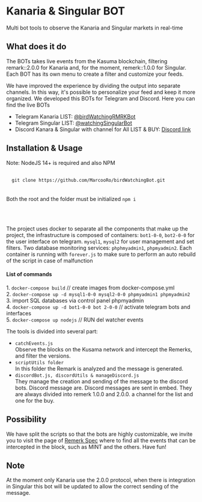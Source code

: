 <h1>Kanaria & Singular BOT</h1>
<p>Multi bot tools to observe the Kanaria and Singular markets in real-time</p>

<h2>What does it do</h2>
<p>The BOTs takes live events from the Kasuma blockchain, filtering remark::2.0.0 for Kanaria and, for the moment, remerk::1.0.0 for Singular. Each BOT has its own menu to create a filter and customize your feeds.</p>
  
<p>We have improved the experience by dividing the output into separate channels. In this way, it's possible to personalize your feed and keep it more organized. We developed this BOTs for Telegram and Discord.
Here you can find the live BOTs
</p>
  <ul>
  <li>Telegram Kanaria LIST: <a href='https://telegram.me/birdWatchingRMRKBot'>@birdWatchingRMRKBot</a></li>
    <li>Telegram Singular LIST: <a href='https://telegram.me/watchingSingularBot'>@watchingSingularBot</a></li>
    <li>Discord Kanara & Singular with channel for All LIST & BUY: <a href="https://discord.gg/Sxb8cXJD">Discord link</a></li>
  </ul>
  
<h2>Installation & Usage</h2>
<p>Note: NodeJS 14+ is required and also NPM<br><br>
<code>
  git clone https://github.com/MarcooRo/birdWatchingBot.git
</code>
<br><br>
Both the root and the folder must be initialized <code>npm i</code></p>
<br><br>
<p>The project uses docker to separate all the components that make up the project, the infrastructure is composed of containers: <code>bot1-0-0</code>, <code>bot2-0-0</code> for the user interface on telegram. <code>mysql1</code>, <code>mysql2</code> for user management and set filters. Two database monitoring services: <code>phphmyadmin1</code>, <code>phpmyadmin2</code>.
Each container is running with <code>forever.js</code> to make sure to perform an auto rebuild of the script in case of malfunction</p> 

<h4>List of commands</h4>
<p>
1. <code>docker-compose build</code> // create images from docker-compose.yml<br>
2. <code>docker-compose up -d mysql1-0-0 mysql2-0-0 phpmyadmin1 phpmyadmin2</code><br>
3. import SQL databases via control panel phpmyadmin<br>
4. <code>docker-compose up -d bot1-0-0 bot 2-0-0</code>  // activate telegram bots and interfaces<br>
5. <code>docker-compose up nodejs</code> // RUN del watcher events<br>
</p>

<p>The tools is divided into several part:<br>
  <ul>
    <li><code>catchEvents.js</code><br>Observe the blocks on the Kusama network and intercept the Remerks, and filter the versions.</li>  
    <li><code>scriptUtils folder</code><br>In this folder the Remark is analyzed and the message is generated.</li>  
    <li><code>discordBot.js, discordUtils & manageDiscord.js</code><br>They manage the creation and sending of the message to the discord bots. Discord message are. Discord messages are sent in embed. They are always divided into remerk 1.0.0 and 2.0.0. a channel for the list and one for the buy.
  </ul>
</p>
  
 <h2>Possibility</h2>
  <p>We have split the scripts so that the bots are highly customizable, we invite you to visit the page of <a href="https://github.com/rmrk-team/rmrk-spec" target="_blank">Remerk Spec</a> where to find all the events that can be intercepted in the block, such as MINT and the others. Have fun!</p>
  
 <h2>Note</h2>
 <p>At the moment only Kanaria use the 2.0.0 protocol, when there is integration in Singular this bot will be updated to allow the correct sending of the message.</p>
